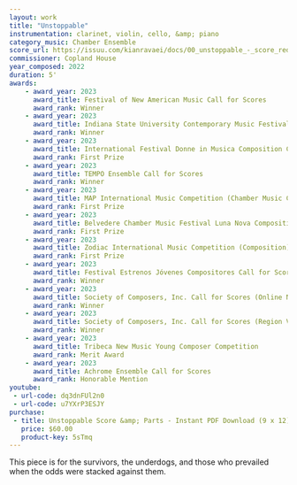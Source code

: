 ```yaml
---
layout: work
title: "Unstoppable"
instrumentation: clarinet, violin, cello, &amp; piano
category_music: Chamber Ensemble
score_url: https://issuu.com/kianravaei/docs/00_unstoppable_-_score_reduced_staves_-_ed_4
commissioner: Copland House
year_composed: 2022
duration: 5'
awards:
    - award_year: 2023
      award_title: Festival of New American Music Call for Scores
      award_rank: Winner
    - award_year: 2023
      award_title: Indiana State University Contemporary Music Festival Music Now Chamber Music Contest
      award_rank: Winner
    - award_year: 2023
      award_title: International Festival Donne in Musica Composition Competition
      award_rank: First Prize
    - award_year: 2023
      award_title: TEMPO Ensemble Call for Scores
      award_rank: Winner
    - award_year: 2023
      award_title: MAP International Music Competition (Chamber Music Composition)
      award_rank: First Prize
    - award_year: 2023
      award_title: Belvedere Chamber Music Festival Luna Nova Composition Competition
      award_rank: First Prize
    - award_year: 2023
      award_title: Zodiac International Music Competition (Composition)
      award_rank: First Prize
    - award_year: 2023
      award_title: Festival Estrenos Jóvenes Compositores Call for Scores
      award_rank: Winner
    - award_year: 2023
      award_title: Society of Composers, Inc. Call for Scores (Online National Conference)
      award_rank: Winner
    - award_year: 2023
      award_title: Society of Composers, Inc. Call for Scores (Region V Conference)
      award_rank: Winner
    - award_year: 2023
      award_title: Tribeca New Music Young Composer Competition
      award_rank: Merit Award
    - award_year: 2023
      award_title: Achrome Ensemble Call for Scores
      award_rank: Honorable Mention
youtube:
 - url-code: dq3dnFUl2n0
 - url-code: u7YXrP3ESJY
purchase:
 - title: Unstoppable Score &amp; Parts - Instant PDF Download (9 x 12)
   price: $60.00
   product-key: 5sTmq
---
```


This piece is for the survivors, the underdogs, and those who prevailed when the odds were stacked against them.